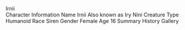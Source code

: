 Irnii  
Character Information 
Name 
Irnii 
Also known as 
Iry
Nini 
Creature Type 
Humanoid 
Race 
Siren 
Gender 
Female 
Age 
16 
Summary
History
Gallery